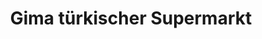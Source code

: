 ---
title: "Gima türkischer Supermarkt"
url: /mosbach/gima-tuerkischer-supermarkt/
shop: Supermarkt
---